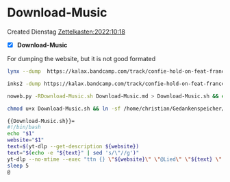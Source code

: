 # Download-Music
Created Dienstag [Zettelkasten:2022:10:18]()

- [X] **Download-Music**

For dumping the website, but it is not good formated
```bash
lynx --dump  https://kalax.bandcamp.com/track/confie-hold-on-feat-francci

inks2 -dump https://kalax.bandcamp.com/track/confie-hold-on-feat-francci
```


  ```bash
noweb.py -RDownload-Music.sh Download-Music.md > Download-Music.sh && echo 'fertig'
```

```bash
chmod u+x Download-Music.sh && ln -sf /home/christian/Gedankenspeicher/Gedankenspeicherwiki/Zettelkasten/Gedankenwanderung/Programme/Download-Music.sh ~/.local/bin/Download-Music.sh && echo 'fertig'
```

```bash
{{Download-Music.sh}}=
#!/bin/bash
echo "$1"
website="$1"
text=$(yt-dlp --get-description ${website})
text="$(echo -e "${text}" | sed 's/\"//g')"
yt-dlp --no-mtime --exec "ttn {} \"${website}\" \"@Lied\" \"${text} \" " -o "~/Musik/Favorieten-open/%(title)s.%(ext)s" --embed-thumbnail -f b --no-mtime --audio-quality 0 -i "${website}"
sleep 5
@
```

